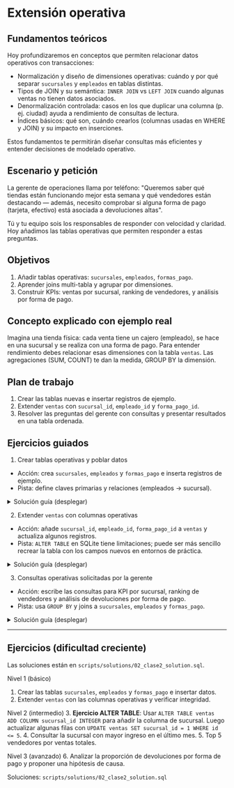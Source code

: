 # Extensión operativa

## Fundamentos teóricos
Hoy profundizaremos en conceptos que permiten relacionar datos operativos con transacciones:

- Normalización y diseño de dimensiones operativas: cuándo y por qué separar `sucursales` y `empleados` en tablas distintas.
- Tipos de JOIN y su semántica: `INNER JOIN` vs `LEFT JOIN` cuando algunas ventas no tienen datos asociados.
- Denormalización controlada: casos en los que duplicar una columna (p. ej. ciudad) ayuda a rendimiento de consultas de lectura.
- Índices básicos: qué son, cuándo crearlos (columnas usadas en WHERE y JOIN) y su impacto en inserciones.

Estos fundamentos te permitirán diseñar consultas más eficientes y entender decisiones de modelado operativo.

## Escenario y petición
La gerente de operaciones llama por teléfono: "Queremos saber qué tiendas están funcionando mejor esta semana y qué vendedores están destacando — además, necesito comprobar si alguna forma de pago (tarjeta, efectivo) está asociada a devoluciones altas".

Tú y tu equipo sois los responsables de responder con velocidad y claridad. Hoy añadimos las tablas operativas que permiten responder a estas preguntas.

## Objetivos

1. Añadir tablas operativas: `sucursales`, `empleados`, `formas_pago`.
2. Aprender joins multi-tabla y agrupar por dimensiones.
3. Construir KPIs: ventas por sucursal, ranking de vendedores, y análisis por forma de pago.

## Concepto explicado con ejemplo real
Imagina una tienda física: cada venta tiene un cajero (empleado), se hace en una sucursal y se realiza con una forma de pago. Para entender rendimiento debes relacionar esas dimensiones con la tabla `ventas`. Las agregaciones (SUM, COUNT) te dan la medida, GROUP BY la dimensión.

## Plan de trabajo
1. Crear las tablas nuevas e insertar registros de ejemplo.
2. Extender `ventas` con `sucursal_id`, `empleado_id` y `forma_pago_id`.
3. Resolver las preguntas del gerente con consultas y presentar resultados en una tabla ordenada.

## Ejercicios guiados


1) Crear tablas operativas y poblar datos

- Acción: crea `sucursales`, `empleados` y `formas_pago` e inserta registros de ejemplo.
- Pista: define claves primarias y relaciones (empleados -> sucursal).

<details>
<summary>Solución guía (desplegar)</summary>

```sql
CREATE TABLE IF NOT EXISTS sucursales (
   sucursal_id INTEGER PRIMARY KEY,
   nombre TEXT,
   ciudad TEXT
);

CREATE TABLE IF NOT EXISTS empleados (
   empleado_id INTEGER PRIMARY KEY,
   nombre TEXT,
   sucursal_id INTEGER,
   FOREIGN KEY(sucursal_id) REFERENCES sucursales(sucursal_id)
);

CREATE TABLE IF NOT EXISTS formas_pago (
   forma_pago_id INTEGER PRIMARY KEY,
   descripcion TEXT
);

INSERT INTO sucursales (nombre, ciudad) VALUES ('Centro', 'Ciudad A'), ('Norte', 'Ciudad B'), ('Sur', 'Ciudad C');
INSERT INTO empleados (nombre, sucursal_id) VALUES ('Pedro',1),('Lucia',1),('Marta',2),('Carlos',2),('Elena',3),('Diego',3);
INSERT INTO formas_pago (descripcion) VALUES ('Efectivo'),('Tarjeta');
```

</details>

2) Extender `ventas` con columnas operativas

- Acción: añade `sucursal_id`, `empleado_id`, `forma_pago_id` a `ventas` y actualiza algunos registros.
- Pista: `ALTER TABLE` en SQLite tiene limitaciones; puede ser más sencillo recrear la tabla con los campos nuevos en entornos de práctica.

<details>
<summary>Solución guía (desplegar)</summary>

```sql
-- Ejemplo simple: recrear tabla con campos nuevos (en entornos de práctica)
CREATE TABLE ventas_new (
   venta_id INTEGER PRIMARY KEY,
   fecha DATE,
   cliente_id INTEGER,
   producto_id INTEGER,
   cantidad INTEGER,
   total REAL,
   sucursal_id INTEGER,
   empleado_id INTEGER,
   forma_pago_id INTEGER, 
   FOREIGN KEY (cliente_id) REFERENCES clientes(cliente_id),
   FOREIGN KEY (producto_id) REFERENCES productos(producto_id),
   FOREIGN KEY (sucursal_id) REFERENCES sucursales(sucursal_id),
   FOREIGN KEY (empleado_id) REFERENCES empleados(empleado_id),
   FOREIGN KEY (forma_pago_id) REFERENCES formas_pago(forma_pago_id)
);


INSERT INTO ventas_new (id, fecha, cliente_id, producto_id, cantidad, total)
   SELECT venta_id, fecha, cliente_id, producto_id, cantidad, total, 1 sucursal_id, 1 empleado_id, 1 forma_pago_id FROM ventas;
DROP TABLE ventas;
ALTER TABLE ventas_new RENAME TO ventas;
```

</details>

3) Consultas operativas solicitadas por la gerente

- Acción: escribe las consultas para KPI por sucursal, ranking de vendedores y análisis de devoluciones por forma de pago.
- Pista: usa `GROUP BY` y joins a `sucursales`, `empleados` y `formas_pago`.

<details>
<summary>Solución guía (desplegar)</summary>

```sql
-- Ventas totales por sucursal
SELECT su.sucursal_id, su.nombre, SUM(v.total) AS ventas_total
FROM ventas v
JOIN sucursales su ON v.sucursal_id = su.sucursal_id
GROUP BY su.sucursal_id, su.nombre
ORDER BY ventas_total DESC;

-- Ranking de vendedores
SELECT e.empleado_id, e.nombre, SUM(v.total) AS ventas_total
FROM ventas v
JOIN empleados e ON v.empleado_id = e.empleado_id
GROUP BY e.empleado_id, e.nombre
ORDER BY ventas_total DESC
LIMIT 5;

-- Forma de pago con más devoluciones (si existe tabla devoluciones)
SELECT f.descripcion, COUNT(d.devolucion_id) AS cantidad_devoluciones
FROM devoluciones d
JOIN ventas v ON d.venta_id = v.venta_id
JOIN formas_pago f ON v.forma_pago_id = f.forma_pago_id
GROUP BY f.forma_pago_id, f.descripcion
ORDER BY cantidad_devoluciones DESC;
```

</details>

---

## Ejercicios (dificultad creciente)

Las soluciones están en `scripts/solutions/02_clase2_solution.sql`.

Nivel 1 (básico)
1. Crear las tablas `sucursales`, `empleados` y `formas_pago` e insertar datos.
2. Extender `ventas` con las columnas operativas y verificar integridad.

Nivel 2 (intermedio)
3. **Ejercicio ALTER TABLE**: Usar `ALTER TABLE ventas ADD COLUMN sucursal_id INTEGER` para añadir la columna de sucursal. Luego actualizar algunas filas con `UPDATE ventas SET sucursal_id = 1 WHERE id <= 5`.
4. Consultar la sucursal con mayor ingreso en el último mes.
5. Top 5 vendedores por ventas totales.

Nivel 3 (avanzado)
6. Analizar la proporción de devoluciones por forma de pago y proponer una hipótesis de causa.

Soluciones: `scripts/solutions/02_clase2_solution.sql`
